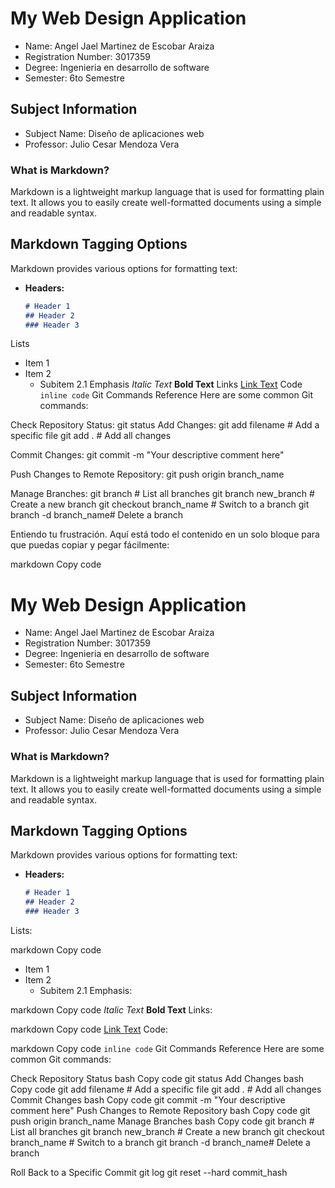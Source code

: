 # My Web Design Application

- Name: Angel Jael Martinez de Escobar Araiza
- Registration Number: 3017359
- Degree: Ingenieria en desarrollo de software
- Semester: 6to Semestre

## Subject Information

- Subject Name: Diseño de aplicaciones web
- Professor: Julio Cesar Mendoza Vera

### What is Markdown?

Markdown is a lightweight markup language that is used for formatting plain text. It allows you to easily create well-formatted documents using a simple and readable syntax.

## Markdown Tagging Options

Markdown provides various options for formatting text:

- **Headers:**
  ```markdown
  # Header 1
  ## Header 2
  ### Header 3

Lists
- Item 1
- Item 2
  - Subitem 2.1
Emphasis
*Italic Text*
**Bold Text**
Links
[Link Text](https://example.com)
Code
`inline code`
Git Commands Reference
Here are some common Git commands:

Check Repository Status:
git status
Add Changes:
git add filename  # Add a specific file
git add .         # Add all changes

Commit Changes:
git commit -m "Your descriptive comment here"

Push Changes to Remote Repository:
git push origin branch_name

Manage Branches:
git branch              # List all branches
git branch new_branch   # Create a new branch
git checkout branch_name # Switch to a branch
git branch -d branch_name# Delete a branch


Entiendo tu frustración. Aquí está todo el contenido en un solo bloque para que puedas copiar y pegar fácilmente:

markdown
Copy code
# My Web Design Application

- Name: Angel Jael Martinez de Escobar Araiza
- Registration Number: 3017359
- Degree: Ingenieria en desarrollo de software
- Semester: 6to Semestre

## Subject Information

- Subject Name: Diseño de aplicaciones web
- Professor: Julio Cesar Mendoza Vera

### What is Markdown?

Markdown is a lightweight markup language that is used for formatting plain text. It allows you to easily create well-formatted documents using a simple and readable syntax.

## Markdown Tagging Options

Markdown provides various options for formatting text:

- **Headers:**
  ```markdown
  # Header 1
  ## Header 2
  ### Header 3
Lists:

markdown
Copy code
- Item 1
- Item 2
  - Subitem 2.1
Emphasis:

markdown
Copy code
*Italic Text*
**Bold Text**
Links:

markdown
Copy code
[Link Text](https://example.com)
Code:

markdown
Copy code
`inline code`
Git Commands Reference
Here are some common Git commands:

Check Repository Status
bash
Copy code
git status
Add Changes
bash
Copy code
git add filename  # Add a specific file
git add .         # Add all changes
Commit Changes
bash
Copy code
git commit -m "Your descriptive comment here"
Push Changes to Remote Repository
bash
Copy code
git push origin branch_name
Manage Branches
bash
Copy code
git branch              # List all branches
git branch new_branch   # Create a new branch
git checkout branch_name # Switch to a branch
git branch -d branch_name# Delete a branch

Roll Back to a Specific Commit
git log
git reset --hard commit_hash

